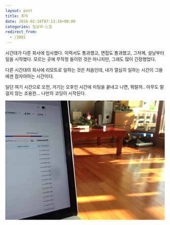 ```yaml
---
layout: post
title: 취직
date: 2016-02-10T07:13:18+00:00
categories: 일상의-느낌
redirect_from:
  - /3881
---
```


시간대가 다른 회사에 입사했다. 이력서도 통과했고, 면접도 통과했고, 그저께, 설날부터 일을 시작했다. 모르는 곳에 무작정 들이민 것은 아니지만, 그래도 많이 긴장했었다.

 

다른 시간대의 회사에 리모트로 일하는 것은 처음인데, 내가 열심히 일하는 시간이 그들에겐 잠자야하는 시간이다.

일단 여기 시간으로 오전, 거기는 오후인 시간에 미팅을 끝내고 나면, 뭐랄까.. 아무도 말걸지 않는 조용한... 나만의 코딩이 시작된다.

![ ](/assets/media/uploads_2016_02_IMG_6863-e1455177745168.png)
<div id=comments>
</div>

